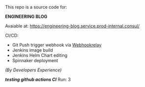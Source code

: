 This repo is a source code for:

**ENGINEERING BLOG**

Avaiable at: https://engineering-blog.service.prod-internal.consul/

CI/CD:
- Git Push trigger webhook via [Webhookrelay](https://webhookrelay.com/)
- Jenkins image build
- Jenkins Helm Chart editing
- Spinnaker deployment

*(By Developers Experience)*

***testing github actions CI*** Run: 3
